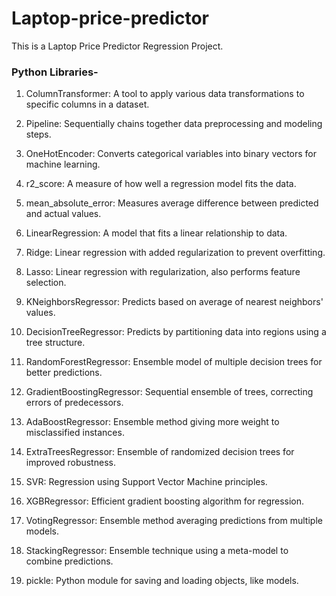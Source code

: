 # Laptop-price-predictor
This is a Laptop Price Predictor Regression Project.


### Python Libraries-
1. ColumnTransformer: A tool to apply various data transformations to specific columns in a dataset.

2. Pipeline: Sequentially chains together data preprocessing and modeling steps.

3. OneHotEncoder: Converts categorical variables into binary vectors for machine learning.

4. r2_score: A measure of how well a regression model fits the data.

5. mean_absolute_error: Measures average difference between predicted and actual values.

6. LinearRegression: A model that fits a linear relationship to data.

7. Ridge: Linear regression with added regularization to prevent overfitting.

8. Lasso: Linear regression with regularization, also performs feature selection.

9. KNeighborsRegressor: Predicts based on average of nearest neighbors' values.

10. DecisionTreeRegressor: Predicts by partitioning data into regions using a tree structure.

11. RandomForestRegressor: Ensemble model of multiple decision trees for better predictions.

12. GradientBoostingRegressor: Sequential ensemble of trees, correcting errors of predecessors.

13. AdaBoostRegressor: Ensemble method giving more weight to misclassified instances.

14. ExtraTreesRegressor: Ensemble of randomized decision trees for improved robustness.

15. SVR: Regression using Support Vector Machine principles.

16. XGBRegressor: Efficient gradient boosting algorithm for regression.

17. VotingRegressor: Ensemble method averaging predictions from multiple models.

18. StackingRegressor: Ensemble technique using a meta-model to combine predictions.

19. pickle: Python module for saving and loading objects, like models.

